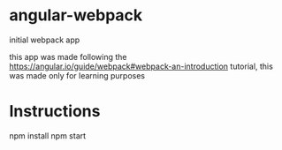 # angular-webpack
initial webpack app

this app was made following the https://angular.io/guide/webpack#webpack-an-introduction tutorial, this was made only for learning purposes

# Instructions

npm install
npm start

